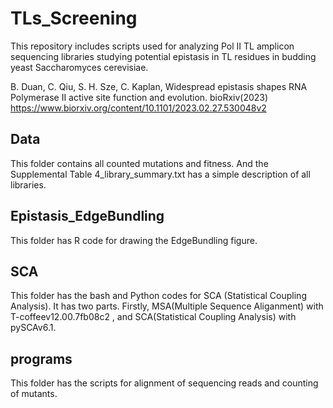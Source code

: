 # TLs_Screening
This repository includes scripts used for analyzing Pol II TL amplicon sequencing libraries studying potential epistasis in TL residues in budding yeast Saccharomyces cerevisiae.

B. Duan, C. Qiu, S. H. Sze, C. Kaplan, Widespread epistasis shapes RNA Polymerase II active site function and evolution. bioRxiv(2023) https://www.biorxiv.org/content/10.1101/2023.02.27.530048v2 

## Data

This folder contains all counted mutations and fitness. And the Supplemental Table 4_library_summary.txt has a simple description of all libraries.

## Epistasis_EdgeBundling

This folder has R code for drawing the EdgeBundling figure.

## SCA

This folder has the bash and Python codes for SCA (Statistical Coupling Analysis). It has two parts. Firstly, MSA(Multiple Sequence Aliganment) with T-coffeev12.00.7fb08c2 , and SCA(Statistical Coupling Analysis) with pySCAv6.1. 

## programs

This folder has the scripts for alignment of sequencing reads and counting of mutants. 
